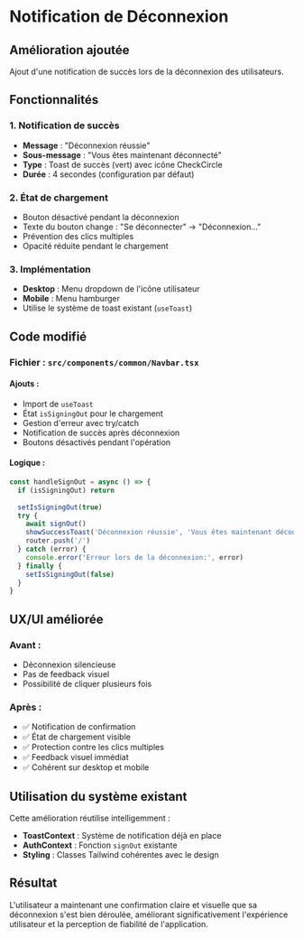 # Notification de Déconnexion

## Amélioration ajoutée

Ajout d'une notification de succès lors de la déconnexion des utilisateurs.

## Fonctionnalités

### 1. Notification de succès
- **Message** : "Déconnexion réussie"
- **Sous-message** : "Vous êtes maintenant déconnecté"
- **Type** : Toast de succès (vert) avec icône CheckCircle
- **Durée** : 4 secondes (configuration par défaut)

### 2. État de chargement
- Bouton désactivé pendant la déconnexion
- Texte du bouton change : "Se déconnecter" → "Déconnexion..."
- Prévention des clics multiples
- Opacité réduite pendant le chargement

### 3. Implémentation
- **Desktop** : Menu dropdown de l'icône utilisateur
- **Mobile** : Menu hamburger
- Utilise le système de toast existant (`useToast`)

## Code modifié

### Fichier : `src/components/common/Navbar.tsx`

#### Ajouts :
- Import de `useToast` 
- État `isSigningOut` pour le chargement
- Gestion d'erreur avec try/catch
- Notification de succès après déconnexion
- Boutons désactivés pendant l'opération

#### Logique :
```typescript
const handleSignOut = async () => {
  if (isSigningOut) return
  
  setIsSigningOut(true)
  try {
    await signOut()
    showSuccessToast('Déconnexion réussie', 'Vous êtes maintenant déconnecté')
    router.push('/')
  } catch (error) {
    console.error('Erreur lors de la déconnexion:', error)
  } finally {
    setIsSigningOut(false)
  }
}
```

## UX/UI améliorée

### Avant :
- Déconnexion silencieuse
- Pas de feedback visuel
- Possibilité de cliquer plusieurs fois

### Après :
- ✅ Notification de confirmation
- ✅ État de chargement visible
- ✅ Protection contre les clics multiples
- ✅ Feedback visuel immédiat
- ✅ Cohérent sur desktop et mobile

## Utilisation du système existant

Cette amélioration réutilise intelligemment :
- **ToastContext** : Système de notification déjà en place
- **AuthContext** : Fonction `signOut` existante
- **Styling** : Classes Tailwind cohérentes avec le design

## Résultat

L'utilisateur a maintenant une confirmation claire et visuelle que sa déconnexion s'est bien déroulée, améliorant significativement l'expérience utilisateur et la perception de fiabilité de l'application.



